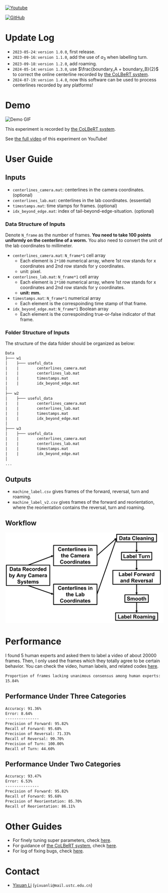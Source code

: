 [![Youtube](https://img.shields.io/badge/YouTube-Demo-red)](https://www.youtube.com/watch?v=Y0aR_9A48vo)

[![GitHub](https://img.shields.io/github/license/Wenlab/Machine_Label_of_Colbert)](https://github.com/Wenlab/Machine_Label_of_Colbert/blob/master/LICENSE)



# Update Log

* `2023-05-24`: `version 1.0.0`, first release.
* `2023-09-16`: `version 1.1.0`, add the use of $a_3$ when labelling turn.
* `2023-09-18`: `version 1.2.0`, add roaming.
* `2024-05-14`: `version 1.3.0`, use $\frac{boundary_A + boundary_B}{2}$ to correct the online centerline recorded by [the CoLBeRT system](https://github.com/samuellab/mindcontrol).
* `2024-07-19`: `version 1.4.0`, now this software can be used to process centerlines recorded by any platforms!



# Demo

![Demo GIF](/markdown_figs/demo.gif)

This experiment is recorded by [the CoLBeRT system](https://github.com/samuellab/mindcontrol).

See [the full video](https://www.youtube.com/watch?v=Y0aR_9A48vo) of this experiment on YouTube!



# User Guide

## Inputs

* `centerlines_camera.mat`: centerlines in the camera coordinates. (optional)
* `centerlines_lab.mat`: centerlines in the lab coordinates. (essential)
* `timestamps.mat`: time stamps for frames. (optional)
* `idx_beyond_edge.mat`: index of tail-beyond-edge-situation. (optional)



### Data Structure of Inputs

Denote `N_frame` as the number of frames. **You need to take 100 points uniformly on the centerline of a worm.** You also need to convert the unit of the lab coordinates to millimeter.

* `centerlines_camera.mat`: `N_frame*1` cell array
  * Each element is `2*100` numerical array, where 1st row stands for x coordinates and 2nd row stands for y coordinates.
  * unit: pixel.
* `centerlines_lab.mat`: `N_frame*1` cell array
  * Each element is `2*100` numerical array, where 1st row stands for x coordinates and 2nd row stands for y coordinates.
  * **unit: mm.**
* `timestamps.mat`: `N_frame*1` numerical array
  * Each element is the correspoinding time stamp of that frame.
* `idx_beyond_edge.mat`: `N_frame*1` Boolean array
  * Each element is the correspoinding true-or-false indicator of that frame.



### Folder Structure of Inputs

The structure of the data folder should be organized as below:

    Data
    ├─── w1
    │    ├─── useful_data
    |    |        centerlines_camera.mat
    |    |        centerlines_lab.mat
    |    |        timestamps.mat
    |    |        idx_beyond_edge.mat
    │	
    ├── w2
    │    ├─── useful_data
    |    |        centerlines_camera.mat
    |    |        centerlines_lab.mat
    |    |        timestamps.mat
    |    |        idx_beyond_edge.mat
    │
    ├─── w3
    │    ├─── useful_data
    |    |        centerlines_camera.mat
    |    |        centerlines_lab.mat
    |    |        timestamps.mat
    |    |        idx_beyond_edge.mat
    │
    ...



## Outputs

* `machine_label.csv` gives frames of the forward, reversal, turn and roaming.
* `machine_label_v2.csv` gives frames of the forward and reorientation, where the reorientation contains the reversal, turn and roaming.



## Workflow

![Workflow_en](markdown_figs/Workflow_en.png)

# Performance

I found 5 human experts and asked them to label a video of about 20000 frames. Then, I only used the frames which they totally agree to be certain behavior. You can check the video, human labels, and related codes [here](https://github.com/Wenlab/Auto-Worm-Behavior-Detector/tree/master/performance).

```
Proportion of frames lacking unanimous consensus among human experts: 15.84%
```

## Performance Under Three Categories

```
Accuracy: 91.36%
Error: 8.64%
---------------
Precision of Forward: 95.82%
Recall of Forward: 95.68%
Precision of Reversal: 71.33%
Recall of Reversal: 99.70%
Precision of Turn: 100.00%
Recall of Turn: 44.60%
```

##  Performance Under Two Categories

```
Accuracy: 93.47%
Error: 6.53%
---------------
Precision of Forward: 95.82%
Recall of Forward: 95.68%
Precision of Reorientation: 85.70%
Recall of Reorientation: 86.11%
```



# Other Guides

* For finely tuning super parameters, check [here](https://github.com/Wenlab/Auto-Worm-Behavior-Detector/tree/master/docs/Super_Parameters.md).
* For guidance of [the CoLBeRT system](https://github.com/samuellab/mindcontrol), check [here](https://github.com/Wenlab/Auto-Worm-Behavior-Detector/tree/master/docs/README_for_Colbert.md).
* For log of fixing bugs, check [here](https://github.com/Wenlab/Auto-Worm-Behavior-Detector/tree/master/docs/log_of_fixing_bug).



# Contact

* [Yixuan Li](https://github.com/Physics-Lee) (`yixuanli@mail.ustc.edu.cn`)
